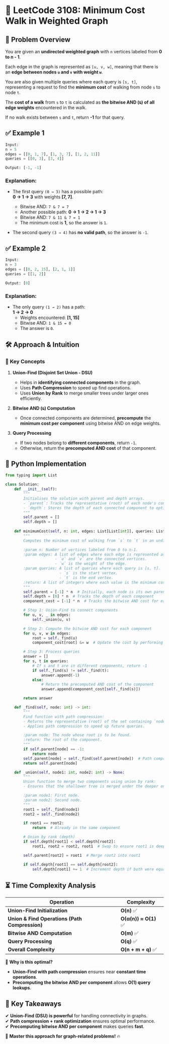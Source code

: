 # 🌉 **LeetCode 3108: Minimum Cost Walk in Weighted Graph**  

## 📌 **Problem Overview**  

You are given an **undirected weighted graph** with `n` vertices labeled from **0 to n - 1**.  

Each edge in the graph is represented as `[u, v, w]`, meaning that there is an **edge between nodes `u` and `v` with weight `w`**.  

You are also given multiple queries where each query is `[s, t]`, representing a request to find the **minimum cost** of walking from node `s` to node `t`.

The **cost of a walk** from `s` to `t` is calculated as **the bitwise AND (`&`) of all edge weights** encountered in the walk.

If no walk exists between `s` and `t`, return **-1** for that query.

## ✅ **Example 1**  

```python
Input: 
n = 5
edges = [[0, 1, 7], [1, 3, 7], [1, 2, 11]]
queries = [[0, 3], [3, 4]]

Output: [-1, -1]
```

### **Explanation:**  
- The first query `(0 → 3)` has a possible path:  
  **0 → 1 → 3** with weights **[7, 7]**.  
  - Bitwise AND: `7 & 7 = 7`
  - Another possible path: **0 → 1 → 2 → 1 → 3**  
  - Bitwise AND: `7 & 11 & 7 = 1`  
  - The minimum cost is **1**, so the answer is `1`.  

- The second query `(3 → 4)` has **no valid path**, so the answer is `-1`.

## ✅ **Example 2**  

```python
Input: 
n = 3
edges = [[0, 2, 15], [2, 1, 1]]
queries = [[1, 2]]

Output: [0]
```

### **Explanation:**  
- The only query `(1 → 2)` has a path:  
  **1 → 2 → 0**  
  - Weights encountered: **[1, 15]**  
  - Bitwise AND: `1 & 15 = 0`  
  - The answer is `0`.

## 🛠 **Approach & Intuition**  

### 🔹 **Key Concepts**
1. **Union-Find (Disjoint Set Union - DSU)**  
   - Helps in **identifying connected components** in the graph.
   - Uses **Path Compression** to speed up find operations.
   - Uses **Union by Rank** to merge smaller trees under larger ones efficiently.

2. **Bitwise AND (`&`) Computation**  
   - Once connected components are determined, **precompute** the **minimum cost per component** using bitwise AND on edge weights.

3. **Query Processing**  
   - If two nodes belong to **different components**, return `-1`.
   - Otherwise, return the **precomputed AND cost** of that component.

## 📝 **Python Implementation**  

```python
from typing import List

class Solution:
    def __init__(self):
        """
        Initialises the solution with parent and depth arrays.
        - `parent`: Tracks the representative (root) of each node's connected component.
        - `depth`: Stores the depth of each connected component to optimize union operations.
        """
        self.parent = []
        self.depth = []
    
    def minimumCost(self, n: int, edges: List[List[int]], queries: List[List[int]]) -> List[int]:
        """
        Computes the minimum cost of walking from `s` to `t` in an undirected graph.

        :param n: Number of vertices labeled from 0 to n-1.
        :param edges: A list of edges where each edge is represented as [u, v, w].
                      - `u` and `v` are the connected vertices.
                      - `w` is the weight of the edge.
        :param queries: A list of queries where each query is [s, t].
                        - `s` is the start vertex.
                        - `t` is the end vertex.
        :return: A list of integers where each value is the minimum cost for the respective query.
        """
        self.parent = [-1] * n  # Initially, each node is its own parent (disjoint set)
        self.depth = [0] * n  # Tracks the depth of each component
        component_cost = [-1] * n  # Tracks the bitwise AND cost for each component

        # Step 1: Union-Find to connect components
        for u, v, _ in edges:
            self._union(u, v)

        # Step 2: Compute the bitwise AND cost for each component
        for u, v, w in edges:
            root = self._find(u)
            component_cost[root] &= w  # Update the cost by performing AND operation

        # Step 3: Process queries
        answer = []
        for s, t in queries:
            # If s and t are in different components, return -1
            if self._find(s) != self._find(t):
                answer.append(-1)
            else:
                # Return the precomputed AND cost of the component
                answer.append(component_cost[self._find(s)])

        return answer

    def _find(self, node: int) -> int:
        """
        Find function with path compression:
        - Returns the representative (root) of the set containing `node`.
        - Applies path compression to speed up future queries.

        :param node: The node whose root is to be found.
        :return: The root of the component.
        """
        if self.parent[node] == -1:
            return node
        self.parent[node] = self._find(self.parent[node])  # Path compression
        return self.parent[node]

    def _union(self, node1: int, node2: int) -> None:
        """
        Union function to merge two components using union by rank:
        - Ensures that the shallower tree is merged under the deeper one.

        :param node1: First node.
        :param node2: Second node.
        """
        root1 = self._find(node1)
        root2 = self._find(node2)

        if root1 == root2:
            return  # Already in the same component

        # Union by rank (depth)
        if self.depth[root1] < self.depth[root2]:
            root1, root2 = root2, root1  # Swap to ensure root1 is deeper

        self.parent[root2] = root1  # Merge root2 into root1

        if self.depth[root1] == self.depth[root2]:
            self.depth[root1] += 1  # Increment depth if both were equal

```

## ⏳ **Time Complexity Analysis**  

| Operation | Complexity |
|-----------|------------|
| **Union-Find Initialization** | **O(n)** ✅ |
| **Union & Find Operations (Path Compression)** | **O(α(n)) ≈ O(1)** ✅ |
| **Bitwise AND Computation** | **O(m)** ✅ |
| **Query Processing** | **O(q)** ✅ |
| **Overall Complexity** | **O(n + m + q)** ✅ |

🔹 **Why is this optimal?**  
- **Union-Find with path compression** ensures near **constant time operations**.  
- **Precomputing the bitwise AND per component** allows **O(1) query lookups**.  

## 🎯 **Key Takeaways**  
✔ **Union-Find (DSU) is powerful** for handling connectivity in graphs.  
✔ **Path compression + rank optimization** ensures optimal performance.  
✔ **Precomputing bitwise AND per component** makes queries **fast**.  

🚀 **Master this approach for graph-related problems!** 🔥